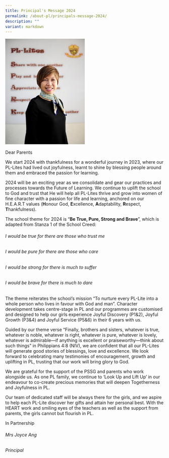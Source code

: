 ```yaml
---
title: Principal's Message 2024
permalink: /about-pl/principals-message-2024/
description: ""
variant: markdown
---
```

<div class="isomer-image-wrapper"><img style="width:50%;height:50%" height="auto" width="100%" src="/images/About%20PL/Principal's%20Message%202023/P1.jpg"></div>

Dear Parents&nbsp;&nbsp;&nbsp;&nbsp;&nbsp;&nbsp;&nbsp;&nbsp;&nbsp;&nbsp;&nbsp;&nbsp;&nbsp;&nbsp;&nbsp;&nbsp;&nbsp;&nbsp;&nbsp;&nbsp;&nbsp;&nbsp;&nbsp;&nbsp;&nbsp;&nbsp;&nbsp;&nbsp;&nbsp;&nbsp;&nbsp;&nbsp;&nbsp;&nbsp;&nbsp;&nbsp;&nbsp;&nbsp;&nbsp;&nbsp;&nbsp;&nbsp;&nbsp;&nbsp;&nbsp; &nbsp;&nbsp;&nbsp;&nbsp;&nbsp;&nbsp;&nbsp;&nbsp;&nbsp;&nbsp;&nbsp;&nbsp;&nbsp;&nbsp;&nbsp;&nbsp;&nbsp;&nbsp;&nbsp;&nbsp;&nbsp;&nbsp;&nbsp;&nbsp;&nbsp;&nbsp;

We start 2024 with thankfulness for a wonderful journey in 2023, where our PL-Lites had lived out joyfulness, learnt to shine by blessing people around them and embraced the passion for learning.

2024 will be an exciting year as we consolidate and gear our practices and processes towards the Future of Learning. We continue to uplift the school to God and trust that He will help all PL-Lites thrive and grow into women of fine character with a passion for life and learning, anchored on our H.E.A.R.T values (**H**onour God, **E**xcellence, **A**daptability, **R**espect, **T**hankfulness).

The school theme for 2024 is “**Be True, Pure, Strong and Brave**”, which is adapted from Stanza 1 of the School Creed:

###### _I would be true for there are those who trust me_
###### _I would be pure for there are those who care_
###### _I would be strong for there is much to suffer_
###### _I would be brave for there is much to dare_

The theme reiterates the school’s mission “To nurture every PL-Lite into a whole person who lives in favour with God and man”. Character development takes centre-stage in PL and our programmes are customised and designed to help our girls experience Joyful Discovery (P1&amp;2), Joyful Growth (P3&amp;4) and Joyful Service (P5&amp;6) in their 6 years with us.

Guided by our theme verse “Finally, brothers and sisters, whatever is true, whatever is noble, whatever is right, whatever is pure, whatever is lovely, whatever is admirable—if anything is excellent or praiseworthy—think about such things” in Philippians 4:8 (NIV), we are confident that all our PL-Lites will generate good stories of blessings, love and excellence. We look forward to celebrating many testimonies of encouragement, growth and uplifting in PL, trusting that our work will bring glory to God. &nbsp;&nbsp;

We are grateful for the support of the PSSG and parents who work alongside us. As one PL family, we continue to ‘Look Up and Lift Up’ in our endeavour to co-create precious memories that will deepen Togetherness and Joyfulness in PL.

Our team of dedicated staff will be always there for the girls, and we aspire to help each PL-Lite discover her gifts and attain her personal best. With the HEART work and smiling eyes of the teachers as well as the support from parents, the girls cannot but flourish in PL.

In Partnership

###### Mrs Joyce Ang
###### Principal
